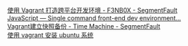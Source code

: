 [使用 Vagrant 打造跨平台开发环境 - F3NB0X - SegmentFault](https://segmentfault.com/a/1190000000264347)  
[JavaScript — Single command front-end dev environment...](http://blog.romanliutikov.com/post/88651518768/single-command-front-end-dev-environment)  
[Vagrant建立快照备份 - Time Machine - SegmentFault](https://segmentfault.com/a/1190000003033407)  
[使用 vagrant 安装 ubuntu 系统](http://happypeter.github.io/rails10/01_vagrant.html)  